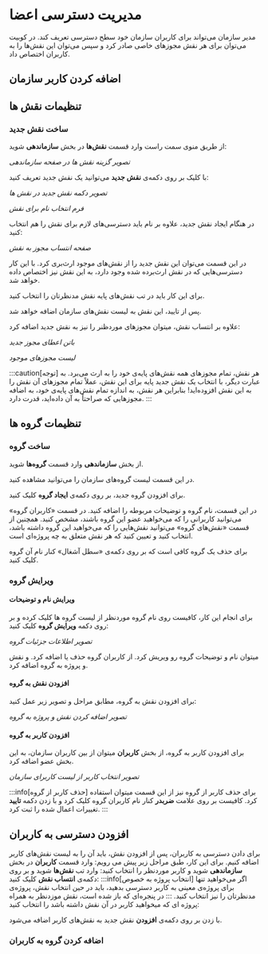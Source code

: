 # مدیریت دسترسی اعضا

مدیر سازمان می‌تواند برای کاربران سازمان خود سطح دسترسی تعریف کند. در کوبیت می‌توان برای هر نقش مجوزهای خاصی صادر کرد و سپس می‌توان این نقش‌ها را به کاربران اختصاص داد.

## اضافه کردن کاربر سازمان

## تنظیمات نقش ها

### ساخت نقش جدید

از طریق منوی سمت راست وارد قسمت **نقش‌ها** در بخش **سازماندهی** شوید:

_تصویر گزینه نقش ها در صفحه سازماندهی_

با کلیک بر روی دکمه‌ی **نقش جدید** می‌توانید یک نقش جدید تعریف کنید:

_تصویر دکمه نقش جدید در نقش ها_

_فرم انتخاب نام برای نقش_

در هنگام ایجاد نقش جدید، علاوه بر نام باید دسترسی‌های لازم برای نقش‌ را هم انتخاب کنید:

_صفحه انتساب مجوز به نقش_

در این قسمت می‌توان این نقش جدید را از نقش‌های موجود ارث‌بری کرد. با این کار دسترسی‌هایی که در نقش ارث‌برده شده وجود دارد، به این نقش نیز اختصاص داده خواهد شد.

برای این کار باید در تب نقش‌های پایه نقش مدنظرتان را انتخاب کنید.

پس از تایید، این نقش به لیست نقش‌های سازمان اضافه خواهد شد.

علاوه بر انتساب نقش، میتوان مجوزهای موردظنر را نیز به نقش جدید اضافه کرد:

_باتن اعطای مجوز جدید_

_لیست مجوزهای موجود_

:::caution[توجه]
هر نقش، تمام مجوزهای همه نقش‌های پایه‌ی خود را به ارث می‌برد.
به عبارت دیگر، با انتخاب یک نقش جدید پایه برای این نقش، عملاً تمام مجوزهای آن نقش را به این نقش افزوده‌اید!
بنابراین هر نقش، به اندازه تمام نقش‌های پایه‌ی خود، به اضافه مجوزهایی که صراحتاً به آن داده‌اید، قدرت دارد.
:::

## تنظیمات گروه ها

### ساخت گروه

از بخش **سازماندهی** وارد قسمت **گروه‌ها** شوید.

در این قسمت لیست گروه‌های سازمان را می‌توانید مشاهده کنید.

برای افزودن گروه جدید، بر روی دکمه‌ی **ایجاد گروه** کلیک کنید.

در این قسمت، نام گروه و توضیحات مربوطه را اضافه کنید. در قسمت «کاربران گروه»‌ می‌توانید کاربرانی را که می‌خواهید عضو این گروه باشند، مشخص کنید. همچنین از قسمت «نقش‌های گروه» می‌توانید نقش‌هایی را که می‌خواهید این گروه داشته باشد، انتخاب کنید و تعیین کنید که هر نقش متعلق به چه پروژه‌ای است.

برای حذف یک گروه کافی است که بر روی دکمه‌ی «سطل آشغال» کنار نام آن گروه کلیک کنید.

### ویرایش گروه

#### ویرایش نام و توضیحات

برای انجام این کار، کافیست روی نام گروه موردنظر از لیست گروه ها کلیک کرده و بر روی دکمه **ویرایش گروه** کلیک کنید:

_تصویر اطلاعات جزئیات گروه_

میتوان نام و توضیحات گروه رو ویریش کرد.
از کاربران گروه حذف یا اضافه کرد.
و نقش و پروژه به گروه اضافه کرد.

#### افزودن نقش به گروه

برای افزودن نقش به گروه، مطابق مراحل و تصویر زیر عمل کنید:

_تصویر اضافه کردن نقش و پروژه به گروه_

#### افزودن کاربر به گروه

برای افزودن کاربر به گروه، از بخش **کاربران** میتوان از بین کاربران سازمان، به این بخش عضو اضافه کرد.

_تصویر انتخاب کاربر از لیست کاربرای سازمان_

:::info[حذف کاربر از گروه]
برای حذف کاربر از گروه نیز از این قسمت میتوان استفاده کرد. کافیست بر روی علامت **ضربدر** کنار نام کاربران گروه کلیک کرد و با زدن دکمه **تایید** تغییرات اعمال شده را ثبت کرد.
:::

## افزودن دسترسی به کاربران

برای دادن دسترسی به کاربران، پس از افزودن نقش، باید آن را به لیست نقش‌های کاربر اضافه کنیم. برای این کار، طبق مراحل زیر پیش می رویم:
وارد قسمت **کاربران** در بخش **سازماندهی** شوید و کاربر موردنظر را انتخاب کنید:
وارد تب **نقش‌ها** شوید و بر روی دکمه‌ی **انتساب نقش** کلیک کنید:
:::info[انتخاب پروژه به خصوص]
اگر می‌خواهید تنها برای پروژه‌ی معینی به کاربر دسترسی بدهید، باید در حین انتخاب نقش، پروژه‌ی مدنظرتان را نیز انتخاب کنید.
:::
در پنجره‌‌ای که باز شده است، نقش موزدنظر به همراه پروژه ای که میخواهید کاربر در آن نقش داشته باشد را انتخاب کنید:

با زدن بر روی دکمه‌ی **افزودن** نقش جدید به نقش‌های کاربر اضافه می‌شود.

### اضافه کردن گروه به کاربران
